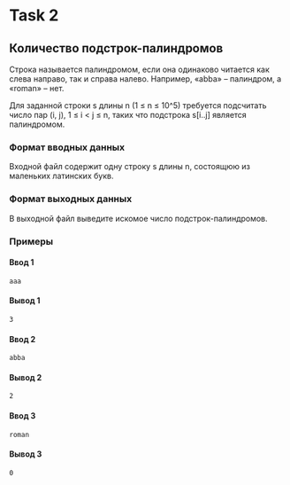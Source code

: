 # Task 2
## Количество подстрок-палиндромов

Строка называется палиндромом, если она одинаково читается как слева направо, так и справа налево. Например, «abba» – палиндром, а «roman» – нет.

Для заданной строки s длины n (1 ≤ n ≤ 10^5) требуется подсчитать число пар (i, j), 1 ≤ i < j ≤ n, таких что подстрока s[i..j] является палиндромом.

### Формат вводных данных

Входной файл содержит одну строку s длины n, состоящюю из маленьких латинских букв.

### Формат выходных данных

В выходной файл выведите искомое число подстрок-палиндромов.

### Примеры
#### Ввод 1
```
aaa
```
#### Вывод 1
```
3
```
#### Ввод 2
```
abba
```
#### Вывод 2
```
2
```
#### Ввод 3
```
roman
```
#### Вывод 3
```
0
```
